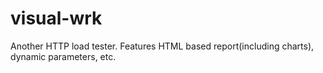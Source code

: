 # visual-wrk
Another HTTP load tester. Features HTML based report(including charts), dynamic parameters, etc.
